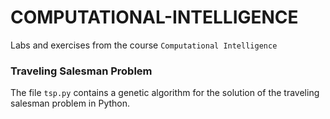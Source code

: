 # COMPUTATIONAL-INTELLIGENCE

Labs and exercises from the course `Computational Intelligence`

### Traveling Salesman Problem
The file `tsp.py` contains a genetic algorithm for the solution of the traveling salesman problem in Python.